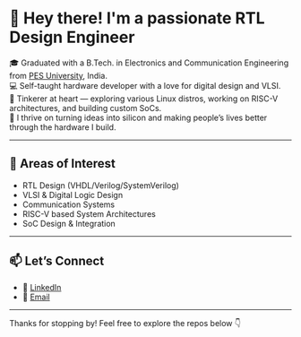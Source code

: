 # 👋 Hey there! I'm a passionate RTL Design Engineer

🎓 Graduated with a B.Tech. in Electronics and Communication Engineering from [PES University](https://www.pes.edu/), India.  
💻 Self-taught hardware developer with a love for digital design and VLSI.  
🐧 Tinkerer at heart — exploring various Linux distros, working on RISC-V architectures, and building custom SoCs.  
🔧 I thrive on turning ideas into silicon and making people’s lives better through the hardware I build.

---

## 🚀 Areas of Interest
- RTL Design (VHDL/Verilog/SystemVerilog)
- VLSI & Digital Logic Design
- Communication Systems
- RISC-V based System Architectures
- SoC Design & Integration
---

## 📫 Let’s Connect
- 💼 [LinkedIn](https://www.linkedin.com/in/kiranreddykalakota/)  
- 📧 [Email](mailto:kiranreddykalakota2003@gmail.com)  

---

Thanks for stopping by! Feel free to explore the repos below 👇

